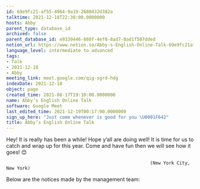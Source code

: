 ```yaml
---
id: 69e9fc21-af55-4964-9a19-2680432d382a
talktime: 2021-12-18T22:30:00.0000000
hosts: Abby
parent_type: database_id
archived: false
parent_database_id: e9339446-880f-4ef0-8ad7-8ad1f507dded
notion_url: https://www.notion.so/Abby-s-English-Online-Talk-69e9fc21af5549649a192680432d382a
language_level: intermediate to advanced
tags:
- Talk
- 2021-12-18
- Abby
meeting_link: meet.google.com/qig-sgrd-hdg
indexDate: 2021-12-18
object: page
created_time: 2021-08-17T19:10:00.0000000
name: Abby’s English Online Talk
software: Google Meet
last_edited_time: 2021-12-19T00:17:00.0000000
sign_up_here: "Just come whenever is good for you \U0001F642"
title: Abby’s English Online Talk
---
```


Hey! It is really has been a while! Hope y’all are doing well! It is time for us to catch and wrap up for this year. Come and have fun then we will see how it goes! 😊



                                                          (New York City, New York)



Below are the notices made by the management team:


